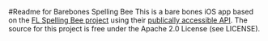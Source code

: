 #Readme for Barebones Spelling Bee
This is a bare bones iOS app based on the [FL Spelling Bee project](http://flspellingbee.co.uk) using their [publically accessible API](http://flspellingbee.co.uk/xml.xml). The source for this project is free under the Apache 2.0 License (see LICENSE).